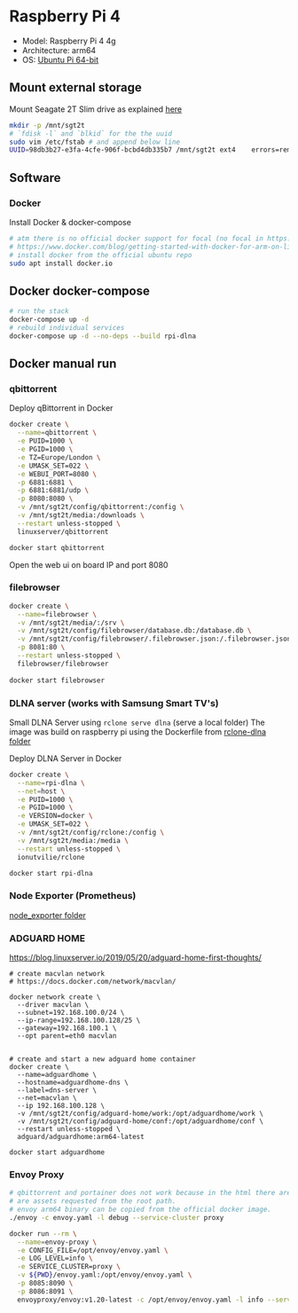 # Raspberry Pi 4

- Model: Raspberry Pi 4 4g
- Architecture: arm64
- OS: <a href="https://ubuntu.com/download/raspberry-pi"> Ubuntu Pi 64-bit</a>

## Mount external storage

Mount Seagate 2T Slim drive as explained <a href="https://www.techrepublic.com/article/how-to-properly-automount-a-drive-in-ubuntu-linux/">here</a>

```bash
mkdir -p /mnt/sgt2t
# `fdisk -l` and `blkid` for the the uuid
sudo vim /etc/fstab # and append below line 
UUID=98db3b27-e3fa-4cfe-906f-bcbd4db335b7 /mnt/sgt2t ext4    errors=remount-ro,auto,exec,rw,user 0       0
```

## Software

### Docker

Install Docker & docker-compose 

```bash 
# atm there is no official docker support for focal (no focal in https://download.docker.com/linux/ubuntu/dists/)
# https://www.docker.com/blog/getting-started-with-docker-for-arm-on-linux/
# install docker from the official ubuntu repo
sudo apt install docker.io
```

## Docker docker-compose

```sh
# run the stack
docker-compose up -d 
# rebuild individual services
docker-compose up -d --no-deps --build rpi-dlna
```


## Docker manual run

### qbittorrent 

Deploy qBittorrent in Docker

```bash 
docker create \
  --name=qbittorrent \
  -e PUID=1000 \
  -e PGID=1000 \
  -e TZ=Europe/London \
  -e UMASK_SET=022 \
  -e WEBUI_PORT=8080 \
  -p 6881:6881 \
  -p 6881:6881/udp \
  -p 8080:8080 \
  -v /mnt/sgt2t/config/qbittorrent:/config \
  -v /mnt/sgt2t/media:/downloads \
  --restart unless-stopped \
  linuxserver/qbittorrent

docker start qbittorrent 
```
Open the web ui on board IP and port 8080

### filebrowser


```bash
docker create \
  --name=filebrowser \
  -v /mnt/sgt2t/media/:/srv \
  -v /mnt/sgt2t/config/filebrowser/database.db:/database.db \
  -v /mnt/sgt2t/config/filebrowser/.filebrowser.json:/.filebrowser.json \
  -p 8081:80 \
  --restart unless-stopped \
  filebrowser/filebrowser
  
docker start filebrowser
```


### DLNA server (works with Samsung Smart TV's)


Small DLNA Server using `rclone serve dlna` (serve a local folder) The image was build on raspberry pi using the Dockerfile from [rclone-dlna folder](../rclone-dlna) 

Deploy DLNA Server in Docker

```bash
docker create \
  --name=rpi-dlna \
  --net=host \
  -e PUID=1000 \
  -e PGID=1000 \
  -e VERSION=docker \
  -e UMASK_SET=022 \
  -v /mnt/sgt2t/config/rclone:/config \
  -v /mnt/sgt2t/media:/media \
  --restart unless-stopped \
  ionutvilie/rclone

docker start rpi-dlna  
```

### Node Exporter (Prometheus)


[node_exporter folder](../node_exporter) 



### ADGUARD HOME

https://blog.linuxserver.io/2019/05/20/adguard-home-first-thoughts/

```
# create macvlan network
# https://docs.docker.com/network/macvlan/ 

docker network create \
  --driver macvlan \
  --subnet=192.168.100.0/24 \
  --ip-range=192.168.100.128/25 \
  --gateway=192.168.100.1 \
  --opt parent=eth0 macvlan


# create and start a new adguard home container 
docker create \
  --name=adguardhome \
  --hostname=adguardhome-dns \
  --label=dns-server \
  --net=macvlan \
  --ip 192.168.100.128 \
  -v /mnt/sgt2t/config/adguard-home/work:/opt/adguardhome/work \
  -v /mnt/sgt2t/config/adguard-home/conf:/opt/adguardhome/conf \
  --restart unless-stopped \
  adguard/adguardhome:arm64-latest

docker start adguardhome
```
### Envoy Proxy




```bash
# qbittorrent and portainer does not work because in the html there are assets requested from the root path
# are assets requested from the root path.
# envoy arm64 binary can be copied from the official docker image.
./envoy -c envoy.yaml -l debug --service-cluster proxy

docker run --rm \
  --name=envoy-proxy \
  -e CONFIG_FILE=/opt/envoy/envoy.yaml \
  -e LOG_LEVEL=info \
  -e SERVICE_CLUSTER=proxy \
  -v ${PWD}/envoy.yaml:/opt/envoy/envoy.yaml \
  -p 8085:8090 \
  -p 8086:8091 \
  envoyproxy/envoy:v1.20-latest -c /opt/envoy/envoy.yaml -l info --service-cluster proxy
```
